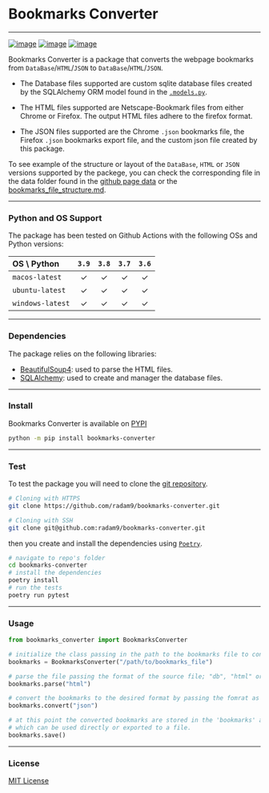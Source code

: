 # Bookmarks Converter

---
[![image](https://img.shields.io/github/workflow/status/radam9/bookmarks-converter/build-deploy/main?style=flat-square)](https://github.com/radam9/bookmarks-converter)
[![image](https://img.shields.io/github/license/radam9/bookmarks-converter?style=flat-square)](https://pypi.org/project/bookmarks-converter/)
[![image](https://img.shields.io/pypi/pyversions/bookmarks-converter?style=flat-square)](https://pypi.org/project/bookmarks-converter/)


Bookmarks Converter is a package that converts the webpage bookmarks
from `DataBase`/`HTML`/`JSON` to `DataBase`/`HTML`/`JSON`.

- The Database files supported are custom sqlite database files created by the SQLAlchemy ORM model found in the [`.models.py`](/src/bookmarks_converter/models.py).

- The HTML files supported are Netscape-Bookmark files from either Chrome or Firefox. The output HTML files adhere to the firefox format.

- The JSON files supported are the Chrome `.json` bookmarks file, the Firefox `.json` bookmarks export file, and the custom json file created by this package.

To see example of the structure or layout of the `DataBase`, `HTML` or `JSON` versions supported by the packege, you can check the corresponding file in the data folder found in the [github page data](data/) or the [bookmarks_file_structure.md](bookmarks_file_structure.md).

---
### Python and OS Support
The package has been tested on Github Actions with the following OSs and Python versions:

| OS \ Python      |  `3.9`  |  `3.8`  |  `3.7`  |  `3.6`  |
| :--------------- | :-----: | :-----: | :-----: | :-----: |
| `macos-latest`   | &check; | &check; | &check; | &check; |
| `ubuntu-latest`  | &check; | &check; | &check; | &check; |
| `windows-latest` | &check; | &check; | &check; | &check; |


---
### Dependencies
The package relies on the following libraries:
- [BeautifulSoup4](https://www.crummy.com/software/BeautifulSoup/): used to parse the HTML files.
- [SQLAlchemy](https://www.sqlalchemy.org/): used to create and manager the database files.

---
### Install
Bookmarks Converter is available on [PYPI](https://pypi.org/project/bookmarks-converter/)
```bash
python -m pip install bookmarks-converter
```

---
### Test
To test the package you will need to clone the [git repository](https://github.com/radam9/bookmarks-converter).

```bash
# Cloning with HTTPS
git clone https://github.com/radam9/bookmarks-converter.git

# Cloning with SSH
git clone git@github.com:radam9/bookmarks-converter.git
```
then you create and install the dependencies using [`Poetry`](https://python-poetry.org/).

```bash
# navigate to repo's folder
cd bookmarks-converter
# install the dependencies
poetry install
# run the tests
poetry run pytest
```

---
### Usage
```python
from bookmarks_converter import BookmarksConverter

# initialize the class passing in the path to the bookmarks file to convert
bookmarks = BookmarksConverter("/path/to/bookmarks_file")

# parse the file passing the format of the source file; "db", "html" or "json"
bookmarks.parse("html")

# convert the bookmarks to the desired format by passing the fomrat as a string; "db", "html", or "json"
bookmarks.convert("json")

# at this point the converted bookmarks are stored in the 'bookmarks' attribute.
# which can be used directly or exported to a file.
bookmarks.save()
```

---
### License
[MIT License](LICENSE)